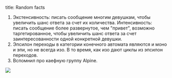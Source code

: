 title: Random facts

1. Экстенсивность: писать сообщение многим девушкам, чтобы увеличить шанс ответа за счет их количества.
Интенсивность: писать сообщение более развернутое, чем "привет", возможно таргетированное, чтобы увеличить шанс ответа за счет заинтересованности одной конкретной девушки.
2. Эпсилон переходы в категории конечного автомата являются и моно и эпи, но не всегда изо. В то время, как изо дают циклы из эпсилон переходов.
3. Вспомнил про каефную группу Alpine.

![](/static/img/lRXMRMnPtus.jpg)
     